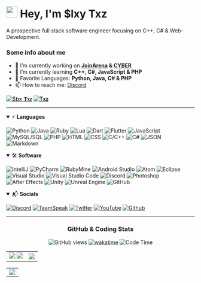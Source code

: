 
# <img src="https://raw.githubusercontent.com/aemmadi/aemmadi/master/wave.gif" width="30px"> Hey, I'm $lxy Txz

A prospective full stack software engineer focusing on C++, C# & Web-Development.

### Some info about me

- 🔭 I’m currently working on **[JoinArena](https://github.com/JoinArena) & [CYBER](https://github.com/Sytroxitz/CyberLauncher)**
- 🌱 I’m currently learning **C++, C#, JavaScript & PHP**
- 💞️ Favorite Languages: **Python, Java, C# & PHP**
- 📫 How to reach me: [Discord](https://discord.com/users/261103679732580352)

[![$𝖑𝐱𝐲 𝐓𝐱𝐳](https://discord.c99.nl/widget/theme-4/261103679732580352.png)](https://discord.com/users/261103679732580352)
[![𝐓𝐱𝐳](https://discord.c99.nl/widget/theme-4/397867886032584706.png)](https://discord.com/users/397867886032584706)
  
---

<!-- Languages -->

<details open>
<summary>⚡ <b>Languages</b></summary>
<p>

  ![Python](https://img.shields.io/badge/Python-3776AB?style=for-the-badge&logo=python&logoColor=white)
  ![Java](https://img.shields.io/badge/Java-E34A86?logo=java&logoColor=ffffff&style=for-the-badge)
  ![Ruby](https://img.shields.io/badge/Ruby-AD1A1E?style=for-the-badge&logo=ruby)
  ![Lua](https://img.shields.io/badge/Lua-0b0080?style=for-the-badge&logo=lua)
  ![Dart](https://img.shields.io/badge/Dart-2BB7F6?style=for-the-badge&logo=dart&logoColor=black)
  ![Flutter](https://img.shields.io/badge/Flutter-2BB7F6?style=for-the-badge&logo=flutter&logoColor=black)
  ![JavaScript](https://img.shields.io/badge/JavaScript-D8C31A?style=for-the-badge&logo=javascript&logoColor=black)
  ![MySQL/SQL](https://img.shields.io/badge/MySQL/SQL-016a7f?style=for-the-badge&logo=mysql&logoColor=ffffff)
  ![PHP](https://img.shields.io/badge/PHP-787cb5?style=for-the-badge&logo=php&logoColor=ffffff)
  ![HTML](https://img.shields.io/badge/HTML-E34F26?logo=html5&logoColor=ffffff&style=for-the-badge)
  ![CSS](https://img.shields.io/badge/CSS-1572B6?logo=css3&logoColor=ffffff&style=for-the-badge)
  ![C/C++](https://img.shields.io/badge/C/C++-00599C?logo=c&logoColor=ffffff&style=for-the-badge)
  ![C#](https://img.shields.io/badge/CSharp-8A2BE2?logo=c&logoColor=ffffff&style=for-the-badge)
  ![JSON](https://img.shields.io/badge/JSON-181717?style=for-the-badge&logo=json&logoColor=ffffff)
  ![Markdown](https://img.shields.io/badge/Markdown-000000?logo=markdown&logoColor=ffffff&style=for-the-badge)

</p>
</details>

<!-- Software -->

<details open>
<summary>🛠 <b>Software</b></summary>
<p>

  ![IntelliJ](https://img.shields.io/badge/IntelliJ-0a36fc?style=for-the-badge&logo=IntelliJ%20IDEA&logoColor=white)
  ![PyCharm](https://img.shields.io/badge/PyCharm-017f40?style=for-the-badge&logo=PyCharm&logoColor=white)
  ![RubyMine](https://img.shields.io/badge/RubyMine-AD1A1E?style=for-the-badge&logo=JetBrains&logoColor=white)
  ![Android Studio](https://img.shields.io/badge/Android%20Studio-63FF7F?style=for-the-badge&logo=AndroidStudio&logoColor=black)
  ![Atom](https://img.shields.io/badge/Atom-66595C?style=for-the-badge&logo=Atom&logoColor=white)
  ![Eclipse](https://img.shields.io/badge/Eclipse-430054?style=for-the-badge&logo=Eclipse&logoColor=white)
  ![Visual Studio](https://img.shields.io/badge/Visual%20Studio-8A2BE2?style=for-the-badge&logo=Visual%20Studio&logoColor=white)
  ![Visual Studio Code](https://img.shields.io/badge/Visual%20Studio%20Code-00599C?style=for-the-badge&logo=Visual%20Studio%20Code&logoColor=white)
  ![Discord](https://img.shields.io/badge/Discord-7289DA?style=for-the-badge&logo=Discord&logoColor=white)
  ![Photoshop](https://img.shields.io/badge/Photoshop-31A8FF?style=for-the-badge&logo=Adobe%20Photoshop&logoColor=white)
  ![After Effects](https://img.shields.io/badge/After%20Effects-780196?style=for-the-badge&logo=Adobe%20After%20Effects&logoColor=white)
  ![Unity](https://img.shields.io/badge/Unity-181717?style=for-the-badge&logo=Unity&logoColor=white)
  ![Unreal Engine](https://img.shields.io/badge/Unreal%20Engine-181717?style=for-the-badge&logo=Unreal%20Engine&logoColor=white)
  ![GitHub](https://img.shields.io/badge/GitHub-181717?style=for-the-badge&logo=GitHub&logoColor=white)

</p>
</details>

<!-- Socials -->

<details open>
<summary>📬 <b>Socials</b></summary>
<p>

  [![Discord](https://img.shields.io/badge/Discord-7289DA?logo=discord&logoColor=ffffff&style=for-the-badge)](https://discord.com/users/261103679732580352)
  [![TeamSpeak](https://img.shields.io/badge/TeamSpeak-3BB6E3?logo=teamspeak&logoColor=ffffff&style=for-the-badge)](https://joinarena.net)
  [![Twitter](https://img.shields.io/badge/Twitter-1DA1F2?logo=twitter&logoColor=ffffff&style=for-the-badge)](https://twitter.com/Slxy_Txz)
  [![YouTube](https://img.shields.io/badge/YouTube-E62117?logo=youtube&logoColor=ffffff&style=for-the-badge)](https://www.youtube.com/channel/UCAs8EWPBvR00TZ9wtOoYL6w)
  [![Github](https://img.shields.io/badge/GitHub-181717?logo=github&logoColor=ffffff&style=for-the-badge)](https://github.com/Sytroxitz)

</p>
</details>

---

 <div align="center"> 
  <!-- GitHub/Coding Stats -->

  ### GitHub & Coding Stats

  ![GitHub views](https://api.ghprofile.me/view?username=Sytroxitz&color=7f3ace)
  [![wakatime](https://wakatime.com/badge/user/d62706c6-dbaf-41b0-b0f4-8ca16e7d539e.svg)](https://wakatime.com/@d62706c6-dbaf-41b0-b0f4-8ca16e7d539e)
  ![Code Time](https://img.shields.io/endpoint?style=flat&url=https://codetime-api.datreks.com/badge/3002?logoColor=white%26project=%26recentMS=0%26showProject=false)
  <div align="center">
    <table>
      <tr>
        <td align="center" style="padding=0;width=50%;">
          <a target="_blank" href="https://github-readme-stats.vercel.app/api?username=Sytroxitz&show_icons=true&hide=prs,contribs&theme=midnight-purple&hide_border=true"><img src="https://github-readme-stats.vercel.app/api?username=Sytroxitz&show_icons=true&hide=prs,contribs&theme=midnight-purple&hide_border=true" /></a>
          <a target="_blank" href="https://github-readme-stats.vercel.app/api/top-langs/?username=Sytroxitz&layout=compact&theme=midnight-purple&hide_border=true"><img src="https://github-readme-stats.vercel.app/api/top-langs/?username=Sytroxitz&layout=compact&theme=midnight-purple&hide_border=true" /></a>
        </td>
        <td align="center" style="padding=0;width=50%;">
          <a target="_blank" href="https://github-readme-stats.vercel.app/api/wakatime?username=slxy&layout=compact&theme=midnight-purple&hide_border=true"><img src="https://github-readme-stats.vercel.app/api/wakatime?username=slxy&layout=compact&theme=midnight-purple&hide_border=true" /></a>
        </td>
      </table>
      <table>
        <td align="center" style="padding=0;width=50%;">
          <a target="_blank" href="https://activity-graph.herokuapp.com/graph?username=Sytroxitz&bg_color=0D1117&color=7E3ACE&line=7E3ACE&point=FFFFFF&hide_border=true"><img src="https://activity-graph.herokuapp.com/graph?username=Sytroxitz&bg_color=0D1117&color=7E3ACE&line=7E3ACE&point=FFFFFF&hide_border=true" /></a>
        </td>
      </tr>
  </div>
  
  <!-- old Stats section
  ![GitHub stats](https://github-readme-stats.vercel.app/api?username=Sytroxitz&show_icons=true&hide=prs,contribs&theme=midnight-purple&hide_border=true) </br>
  ![Top Langs](https://github-readme-stats.vercel.app/api/top-langs/?username=Sytroxitz&layout=compact&theme=midnight-purple&hide_border=true) </br>
  ![Wakatime Week stats](https://github-readme-stats.vercel.app/api/wakatime?username=slxy&layout=compact&theme=midnight-purple&hide_border=true)
  -->
  
  <!-- Credit Stuff -->

  <!-- https://github.com/TrustedMercury/ghprofile.me -->
  <!-- https://github.com/anuraghazra/github-readme-stats#wakatime-week-stats -->

  <!---
  - 👋 Hi, I’m @Sytroxitz
  - 👀 I’m interested in ...
  - 🌱 I’m currently learning ...
  - 💞️ I’m looking to collaborate on ...
  - 📫 How to reach me ...
  --->
